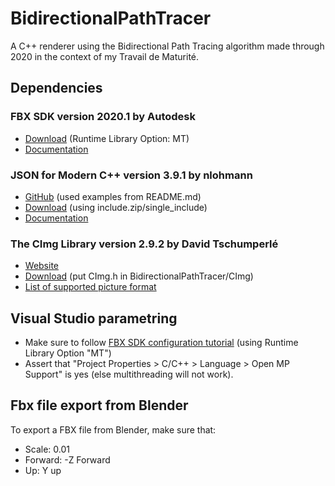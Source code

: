# BidirectionalPathTracer
A C++ renderer using the Bidirectional Path Tracing algorithm made through 2020 in the context of my Travail de Maturité.

## Dependencies
### FBX SDK version 2020.1 by Autodesk
- [Download](https://www.autodesk.com/developer-network/platform-technologies/fbx-sdk-2020-0 ) (Runtime Library Option: MT)
- [Documentation](https://help.autodesk.com/view/FBX/2020/ENU/)

### JSON for Modern C++ version 3.9.1 by nlohmann
- [GitHub](https://github.com/nlohmann/json) (used examples from README.md)
- [Download](https://github.com/nlohmann/json/releases/tag/v3.9.1) (using include.zip/single_include)
- [Documentation](https://nlohmann.github.io/json/)

### The CImg Library version 2.9.2 by David Tschumperlé
- [Website](http://cimg.eu/)
- [Download](http://cimg.eu/download.shtml) (put CImg.h in BidirectionalPathTracer/CImg)
- [List of supported picture format](http://cimg.eu/reference/group__cimg__files__io.html)

## Visual Studio parametring
- Make sure to follow [FBX SDK configuration tutorial](https://help.autodesk.com/view/FBX/2020/ENU/?guid=FBX_Developer_Help_getting_started_installing_and_configuring_configuring_the_fbx_sdk_for_wind_html) (using Runtime Library Option "MT")
- Assert that "Project Properties > C/C++ > Language > Open MP Support" is yes (else multithreading will not work).

## Fbx file export from Blender
To export a FBX file from Blender, make sure that:
- Scale: 0.01
- Forward: -Z Forward
- Up: Y up
